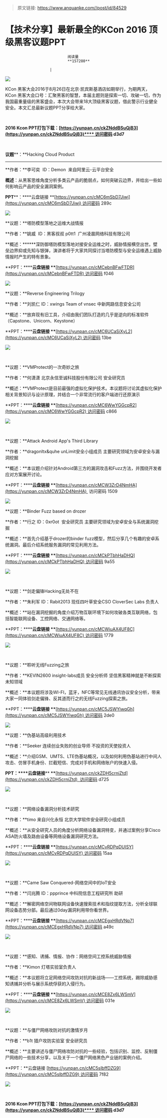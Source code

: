 > 原文链接: https://www.anquanke.com//post/id/84529 


# 【技术分享】最新最全的KCon 2016 顶级黑客议题PPT


                                阅读量   
                                **157280**
                            
                        |
                        
                                                                                    



[![](https://p4.ssl.qhimg.com/t01b641ba4ec7a6f90f.jpg)](https://p4.ssl.qhimg.com/t01b641ba4ec7a6f90f.jpg)

KCon 黑客大会2016于8月26日在北京·凯宾斯基酒店如期举行，为期两天，KCon 黑客大会口号：汇聚黑客的智慧，本届主题则是探索一切、攻破一切，作为我国最重量级的黑客盛会，本次大会带来18大顶级黑客议题，借此警示行业健全安全。本文汇总最新议题PPT分享给大家。

**<br>**

**2016 Kcon PPT打包下载：[https://yunpan.cn/ckZNddBSuQjB3](https://yunpan.cn/ckZNddBSuQjB3)**** 访问密码 d3d7**

<br>



**议题****：**Hacking Cloud Product

****

**作者：**李可奕  ID：Demon  来自阿里云-云平台安全 <br>

**概述**：从黑客思维角度分析多类云产品的脆弱点，如何突破云边界，并给出一些如何影响云产品的安全漏洞案例。

**PPT****：****云盘链接 **[https://yunpan.cn/cMC6mSbD7Jiwj](https://yunpan.cn/cMC6mSbD7Jiwj) 访问密码 289c

[![](https://p0.ssl.qhimg.com/t01a4f0daef02b357c2.png)](https://p0.ssl.qhimg.com/t01a4f0daef02b357c2.png)





**议题：**塔防模型落地之运维大战情报

**作者：**姚威  ID：黑客叔叔 p0tt1  广州凌晨网络科技有限公司

**概述：******深防御塔防模型落地对接安全运维之时，威胁情报横空出世。壁垒边界抑或先知与银弹，演讲者将于大家共同探讨当塔防模型与安全运维遇上威胁情报时产生的特有景象。

**PPT：****<strong>云盘链接 **</strong>[https://yunpan.cn/cMCebnBFwFTDR](https://yunpan.cn/cMCebnBFwFTDR) 访问密码 f046

**<strong>[![](https://p5.ssl.qhimg.com/t01f1b6e26fa676c45b.png)](https://p5.ssl.qhimg.com/t01f1b6e26fa676c45b.png)**</strong>





**议题：**Reverse Engineering Trilogy

**作者：**刘凯仁 ID：xwings Team of vnsec 中新网路信息安全公司 

**概述：**放弃现有旧工具，介绍由我们团队打造的几乎是逆向的标准软件（Capstone、Unicorn、Keystone）

**PPT：****<strong>云盘链接 **</strong>[https://yunpan.cn/cMC6UCaSiXyL2](https://yunpan.cn/cMC6UCaSiXyL2) 访问密码 13be

**<strong>[![](https://p0.ssl.qhimg.com/t01b9d29660b20e43fb.png)](https://p0.ssl.qhimg.com/t01b9d29660b20e43fb.png)**</strong>

**<strong>**</strong>

**<br>**

**议题：**VMProtect的一次奇妙之旅

**作者：**何潇潇 北京永信至诚科技股份有限公司 安全研究员 

**概述：**VMProtect是目前最强的虚拟化保护技术。本议题将讨论其虚拟化保护相关背景知识与设计原理，并结合一个非常流行的客户端进行还原演示<br>

**PPT：****<strong>云盘链接 **</strong>[https://yunpan.cn/cMC6WwYGGcpR2](https://yunpan.cn/cMC6WwYGGcpR2) 访问密码 c866

**<strong>[![](https://p1.ssl.qhimg.com/t0182af9a063983bfc2.png)](https://p1.ssl.qhimg.com/t0182af9a063983bfc2.png)**</strong>

**<strong>**</strong>

**<br>**

**议题：**Attack Android App's Third Library

**作者：**dragonltx&amp;quhe unLimit安全小组成员 主要研究领域为安卓安全与漏洞挖掘

**概述：**本议题介绍针对Android第三方的漏洞攻击和Fuzz方法，并围绕开发者应对方案展开讨论。<br>

**PPT：****<strong>云盘链接 **</strong>[](https://yunpan.cn/cMCjSR4sk982H)[https://yunpan.cn/cMCW3ZrD4NmHA](https://yunpan.cn/cMCW3ZrD4NmHA)  访问密码 1509

[![](https://p3.ssl.qhimg.com/t0198d4f763e17ba6c8.png)](https://p3.ssl.qhimg.com/t0198d4f763e17ba6c8.png)



**议题：**Binder Fuzz based on drozer

**作者：**行之 ID：0xr0ot  安全研究员 主要研究领域为安卓安全与系统漏洞挖掘

**概述：**首先介绍基于drozer的binder fuzz模型，然后分享几个有趣的安卓系统漏洞。最后介绍系统服务漏洞的常见利用方法。<br>

**PPT：****<strong>云盘链接 **</strong>[https://yunpan.cn/cMCkPTbhHaDHQ](https://yunpan.cn/cMCkPTbhHaDHQ) 访问密码 9a55

[![](https://p4.ssl.qhimg.com/t016f9b1b4a937b1650.png)](https://p4.ssl.qhimg.com/t016f9b1b4a937b1650.png)





**<br>**

**议题：**剑走偏锋Hacking无处不在

**作者：**朱利军 ID：Rabit2013 现任四叶草安全CSO CloverSec Labs 负责人

**概述：**站在漏洞挖掘的角度介绍万物互联环境下如何攻破各类互联网络，包括智能联网设备、工控网络、交通网络等。<br>

**PPT：****<strong>云盘链接 **</strong>[https://yunpan.cn/cMCWiuAX4UF8C](https://yunpan.cn/cMCWiuAX4UF8C) 访问密码 1779

**[![](https://p5.ssl.qhimg.com/t016081bb3adffb07a5.png)](https://p5.ssl.qhimg.com/t016081bb3adffb07a5.png)**

**<br>**

**议题：**聆听无线Fuzzing之旅

**作者：**KEVIN2600 insight-labs成员 安全分析师 坚信黑客精神就是不断探索未知领域 

**概述：**本议题将涉及WI-FI，蓝牙，NFC等常见无线通讯协议安全分析，带来大家一同体验剑走偏锋、反其道而行之的无线Fuzzing探索之旅。<br>

**PPT：****<strong>云盘链接 **</strong>[https://yunpan.cn/cMC5JSWYiwqGh](https://yunpan.cn/cMC5JSWYiwqGh) 访问密码 2de0

[![](https://p4.ssl.qhimg.com/t019eacc60391a8b528.png)](https://p4.ssl.qhimg.com/t019eacc60391a8b528.png)



**议题：**伪基站高级利用技术

**作者：**Seeker 连续创业失败的创业导师 不投资的天使投资人

**概述：**介绍GSM、UMTS、LTE伪基站概况，以及如何利用伪基站进行中间人攻击、仿冒手机身份、拦截短信、完成对手机和网络账户的快速入侵。<br>

**PPT：****<strong>云盘链接**</strong>**<strong> **</strong>[https://yunpan.cn/ckZDH5crniZtd](https://yunpan.cn/ckZDH5crniZtd)  访问密码 d725









[![](https://p4.ssl.qhimg.com/t01b59cc8c1c54792bb.png)](https://p4.ssl.qhimg.com/t01b59cc8c1c54792bb.png)

**<br>**

**议题：**网络设备漏洞分析技术研究

**作者：**timo 来自兴化永恒 北京大学软件安全研究小组成员

**概述：**从安全研究人员的角度分析网络设备漏洞特变，并通过案例分享Cisco ASA防火墙及路由设备等网络设备漏洞研究方法。

**PPT：****<strong>云盘链接 **</strong>[https://yunpan.cn/cMCvRDPqDUISY](https://yunpan.cn/cMCvRDPqDUISY) 访问密码 15aa





**[![](https://p1.ssl.qhimg.com/t01b7c165701f4e3c6c.png)](https://p1.ssl.qhimg.com/t01b7c165701f4e3c6c.png)**

**<br>**

**议题：**Came Saw Conquered-网络空间中的IoT安全

**作者：**闫兆腾 ID：ppprince 中科院信息工程研究所 助研

**概述：**解密网络空间物联网设备快速搜索技术和指纹提取方法，分析全球联网设备态势分部。最后通过0day漏洞利用带你看世界。

**PPT：****<strong>云盘链接 **</strong>[](https://yunpan.cn/cMCvRDPqDUISY)[https://yunpan.cn/cMCEgxHRdVNp7](https://yunpan.cn/cMCEgxHRdVNp7) 访问密码 a49c



[![](https://p1.ssl.qhimg.com/t017a2dc2aaa17fc836.png)](https://p1.ssl.qhimg.com/t017a2dc2aaa17fc836.png)



**<br>**

**议题：**感知、诱捕、情报、协作：网络空间工控系统威胁情报

**作者：**Kimon 灯塔实验室负责人 

**概述：**本议题将立足网络空间攻防对抗的新战场——工控系统，踢除威胁感知诱捕并分析与展示系统俘获的入侵行为。

**PPT：****<strong>云盘链接 **</strong>[https://yunpan.cn/cMCE8Zx6LWSmV](https://yunpan.cn/cMCE8Zx6LWSmV) 访问密码 031e

[![](https://p2.ssl.qhimg.com/t017fb6e1555c382657.png)](https://p2.ssl.qhimg.com/t017fb6e1555c382657.png)

<br>



**议题：**与僵尸网络攻防对抗的激情岁月

**作者：**b1t 猎户攻防实验室 安全研究员

**概述：**主要讲述与僵尸网络攻防对抗的一些经验，包括识别、监控、反制僵尸网络的一些技术分享，以及关于一个僵尸网络黑色产业链的案例介绍。

**PPT：**云盘链接 [https://yunpan.cn/cMC5sIbffDZG9](https://yunpan.cn/cMC5sIbffDZG9) 访问密码 7f82

[![](https://p4.ssl.qhimg.com/t013f915a714c836e6b.png)](https://p4.ssl.qhimg.com/t013f915a714c836e6b.png)

**<br>**

**2016 Kcon PPT打包下载：[https://yunpan.cn/ckZNddBSuQjB3](https://yunpan.cn/ckZNddBSuQjB3)**** 访问密码 d3d7**
